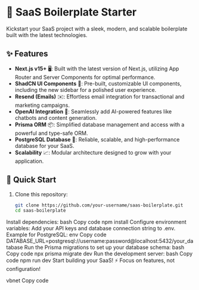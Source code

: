 # 🚀 SaaS Boilerplate Starter  

Kickstart your SaaS project with a sleek, modern, and scalable boilerplate built with the latest technologies.  

## ✨ Features  
- **Next.js v15+** 🖥️: Built with the latest version of Next.js, utilizing App Router and Server Components for optimal performance.  
- **ShadCN UI Components** 🎨: Pre-built, customizable UI components, including the new sidebar for a polished user experience.  
- **Resend (Emails)** ✉️: Effortless email integration for transactional and marketing campaigns.  
- **OpenAI Integration** 🤖: Seamlessly add AI-powered features like chatbots and content generation.  
- **Prisma ORM** 📦: Simplified database management and access with a powerful and type-safe ORM.  
- **PostgreSQL Database** 🐘: Reliable, scalable, and high-performance database for your SaaS.  
- **Scalability** 📈: Modular architecture designed to grow with your application.  

## 🚀 Quick Start  
1. Clone this repository:  
   ```bash
   git clone https://github.com/your-username/saas-boilerplate.git
   cd saas-boilerplate
Install dependencies:
bash
Copy code
npm install
Configure environment variables:
Add your API keys and database connection string to .env.
Example for PostgreSQL:
env
Copy code
DATABASE_URL=postgresql://username:password@localhost:5432/your_database
Run the Prisma migrations to set up your database schema:
bash
Copy code
npx prisma migrate dev
Run the development server:
bash
Copy code
npm run dev
Start building your SaaS!
⚡ Focus on features, not configuration!

vbnet
Copy code

